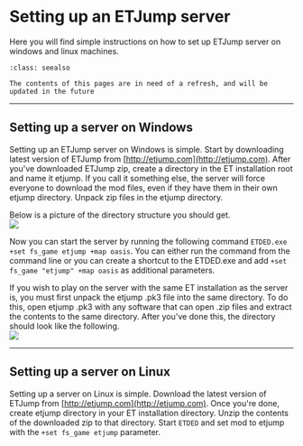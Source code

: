# Setting up an ETJump server
Here you will find simple instructions on how to set up ETJump server on windows and linux machines.

```{admonition} Under construction
:class: seealso

The contents of this pages are in need of a refresh, and will be updated in the future
```

---

## Setting up a server on Windows
Setting up an ETJump server on Windows is simple. Start by downloading latest version of ETJump from [http://etjump.com](http://etjump.com). After you've downloaded ETJump zip, create a directory in the ET installation root and name it etjump. If you call it something else, the server will force everyone to download the mod files, even if they have them in their own etjump directory. Unpack zip files in the etjump directory.

Below is a picture of the directory structure you should get.  
![](../img/directory-structure-windows.png)

Now you can start the server by running the following command `ETDED.exe +set fs_game etjump +map oasis`. You can either run the command from the command line or you can create a shortcut to the ETDED.exe and add `+set fs_game "etjump" +map oasis` as additional parameters.

If you wish to play on the server with the same ET installation as the server is, you must first unpack the etjump .pk3 file into the same directory. To do this, open etjump .pk3 with any software that can open .zip files and extract the contents to the same directory. After you've done this, the directory should look like the following.  
![](../img/directory-structure-windows-2.png)

---

## Setting up a server on Linux
Setting up a server on Linux is simple. Download the latest version of ETJump from [http://etjump.com](http://etjump.com). Once you're done, create etjump directory in your ET installation directory. Unzip the contents of the downloaded zip to that directory. Start `ETDED` and set mod to etjump with the `+set fs_game etjump` parameter.
